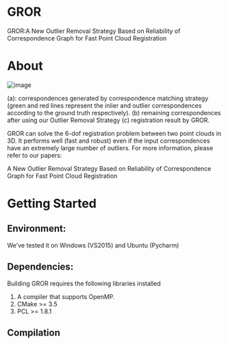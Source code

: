 # GROR
GROR:A New Outlier Removal Strategy Based on Reliability of Correspondence Graph for Fast Point Cloud Registration

# About
![image](https://user-images.githubusercontent.com/32131223/158051652-8494f83e-4439-4034-a5ff-ff28920b088f.png)

(a): correspondences generated by correspondence matching strategy (green and red lines represent the inlier and outlier correspondences according to the ground truth respectively). (b) remaining correspondences after using our Outlier Removal Strategy (c) registration result by GROR.

GROR can solve the 6-dof registration problem between two point clouds in 3D. It performs well (fast and robust) even if the input correspondences have an extremely large number of outliers. For more information, please refer to our papers:

A New Outlier Removal Strategy Based on Reliability of Correspondence Graph for Fast Point Cloud Registration

# Getting Started
## Environment:
We've tested it on Windows (VS2015) and Ubuntu (Pycharm)
## Dependencies:
Building GROR requires the following libraries installed
1. A compiler that supports OpenMP.
2. CMake >= 3.5
3. PCL >= 1.8.1
## Compilation
